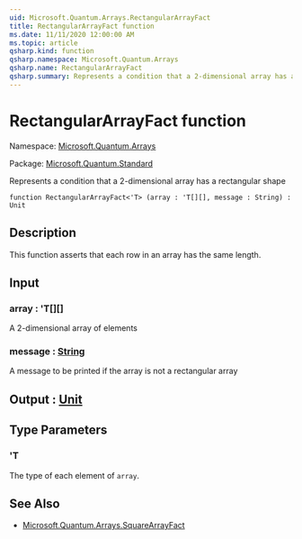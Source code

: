 ```yaml
---
uid: Microsoft.Quantum.Arrays.RectangularArrayFact
title: RectangularArrayFact function
ms.date: 11/11/2020 12:00:00 AM
ms.topic: article
qsharp.kind: function
qsharp.namespace: Microsoft.Quantum.Arrays
qsharp.name: RectangularArrayFact
qsharp.summary: Represents a condition that a 2-dimensional array has a rectangular shape
---
```


# RectangularArrayFact function

Namespace: [Microsoft.Quantum.Arrays](xref:Microsoft.Quantum.Arrays)

Package: [Microsoft.Quantum.Standard](https://nuget.org/packages/Microsoft.Quantum.Standard)


Represents a condition that a 2-dimensional array has a rectangular shape

```qsharp
function RectangularArrayFact<'T> (array : 'T[][], message : String) : Unit
```


## Description

This function asserts that each row in an array has the same length.

## Input

### array : 'T[][]

A 2-dimensional array of elements


### message : [String](xref:microsoft.quantum.lang-ref.string)

A message to be printed if the array is not a rectangular array



## Output : [Unit](xref:microsoft.quantum.lang-ref.unit)



## Type Parameters

### 'T

The type of each element of `array`.

## See Also

- [Microsoft.Quantum.Arrays.SquareArrayFact](xref:Microsoft.Quantum.Arrays.SquareArrayFact)